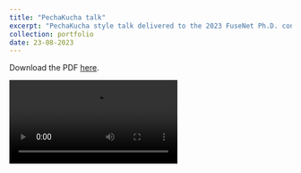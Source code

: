 ```yaml
---
title: "PechaKucha talk"
excerpt: "PechaKucha style talk delivered to the 2023 FuseNet Ph.D. conference<br/><img src='/images/lausanne.png' width='500px' height='300px'>"
collection: portfolio
date: 23-08-2023
---
```


<!-- <object data="http://tobiassh0.github.io/files/PechaKucha2023.pdf" width="1000" height="1000" type='application/pdf'></object> -->
<p>Download the PDF <a href="http://tobiassh0.github.io/files/PechaKucha2023.pdf">here</a>.</p>
<video src="http://tobiassh0.github.io/files/PechaKucha2023.mp4" controls="controls" style="max-width: 1000px;"></video>